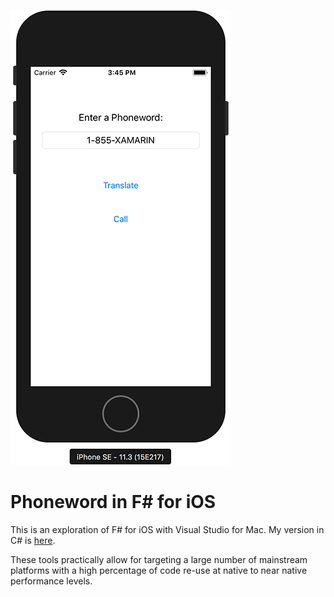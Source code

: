 ![Figure 1](Screenshot.png)

# Phoneword in F# for iOS

This is an exploration of F# for iOS with Visual Studio for Mac. My version in
C# is [here](https://github.com/d108/Phoneword-Csharp).

These tools practically allow for targeting a large number of mainstream
platforms with a high percentage of code re-use at native to near native
performance levels.
